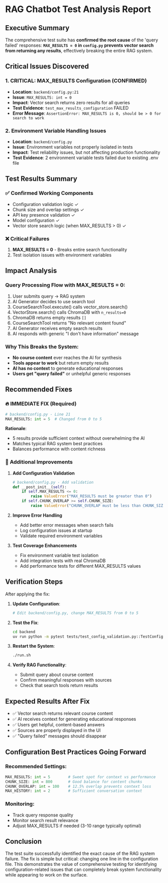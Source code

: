 # RAG Chatbot Test Analysis Report

## Executive Summary

The comprehensive test suite has **confirmed the root cause** of the 'query failed' responses: 
**`MAX_RESULTS = 0` in `config.py` prevents vector search from returning any results**, effectively breaking the entire RAG system.

## Critical Issues Discovered

### 1. **CRITICAL: MAX_RESULTS Configuration (CONFIRMED)**
- **Location**: `backend/config.py:21`
- **Issue**: `MAX_RESULTS: int = 0`
- **Impact**: Vector search returns zero results for all queries
- **Test Evidence**: `test_max_results_configuration` FAILED
- **Error Message**: `AssertionError: MAX_RESULTS is 0, should be > 0 for search to work`

### 2. **Environment Variable Handling Issues**
- **Location**: `backend/config.py` 
- **Issue**: Environment variables not properly isolated in tests
- **Impact**: Test reliability issues, but not affecting production functionality
- **Test Evidence**: 2 environment variable tests failed due to existing .env file

## Test Results Summary

### ✅ **Confirmed Working Components**
- Configuration validation logic ✓
- Chunk size and overlap settings ✓  
- API key presence validation ✓
- Model configuration ✓
- Vector store search logic (when MAX_RESULTS > 0) ✓

### ❌ **Critical Failures**
1. **MAX_RESULTS = 0** - Breaks entire search functionality
2. Test isolation issues with environment variables

## Impact Analysis

### Query Processing Flow with MAX_RESULTS = 0:
1. User submits query → RAG system
2. AI Generator decides to use search tool
3. CourseSearchTool.execute() calls vector_store.search()  
4. VectorStore.search() calls ChromaDB with `n_results=0` 
5. ChromaDB returns empty results `[]`
6. CourseSearchTool returns "No relevant content found"
7. AI Generator receives empty search results
8. AI responds with generic "I don't have information" message

### Why This Breaks the System:
- **No course content** ever reaches the AI for synthesis
- **Tools appear to work** but return empty results
- **AI has no context** to generate educational responses
- **Users get "query failed"** or unhelpful generic responses

## Recommended Fixes

### 🔥 **IMMEDIATE FIX (Required)**

```python
# backend/config.py - Line 21
MAX_RESULTS: int = 5  # Changed from 0 to 5
```

**Rationale**:
- 5 results provide sufficient context without overwhelming the AI
- Matches typical RAG system best practices
- Balances performance with content richness

### 🔧 **Additional Improvements**

1. **Add Configuration Validation**
   ```python
   # backend/config.py - Add validation
   def __post_init__(self):
       if self.MAX_RESULTS <= 0:
           raise ValueError("MAX_RESULTS must be greater than 0")
       if self.CHUNK_OVERLAP >= self.CHUNK_SIZE:
           raise ValueError("CHUNK_OVERLAP must be less than CHUNK_SIZE")
   ```

2. **Improve Error Handling**
   - Add better error messages when search fails
   - Log configuration issues at startup
   - Validate required environment variables

3. **Test Coverage Enhancements**
   - Fix environment variable test isolation
   - Add integration tests with real ChromaDB
   - Add performance tests for different MAX_RESULTS values

## Verification Steps

After applying the fix:

1. **Update Configuration**:
   ```bash
   # Edit backend/config.py, change MAX_RESULTS from 0 to 5
   ```

2. **Test the Fix**:
   ```bash
   cd backend
   uv run python -m pytest tests/test_config_validation.py::TestConfigValidation::test_max_results_configuration -v
   ```

3. **Restart the System**:
   ```bash
   ./run.sh
   ```

4. **Verify RAG Functionality**:
   - Submit query about course content
   - Confirm meaningful responses with sources
   - Check that search tools return results

## Expected Results After Fix

- ✅ Vector search returns relevant course content
- ✅ AI receives context for generating educational responses  
- ✅ Users get helpful, content-based answers
- ✅ Sources are properly displayed in the UI
- ✅ "Query failed" messages should disappear

## Configuration Best Practices Going Forward

### Recommended Settings:
```python
MAX_RESULTS: int = 5        # Sweet spot for context vs performance  
CHUNK_SIZE: int = 800       # Good balance for content chunks
CHUNK_OVERLAP: int = 100    # 12.5% overlap prevents context loss
MAX_HISTORY: int = 2        # Sufficient conversation context
```

### Monitoring:
- Track query response quality
- Monitor search result relevance  
- Adjust MAX_RESULTS if needed (3-10 range typically optimal)

## Conclusion

The test suite successfully identified the exact cause of the RAG system failure. The fix is simple but critical: changing one line in the configuration file. This demonstrates the value of comprehensive testing for identifying configuration-related issues that can completely break system functionality while appearing to work on the surface.